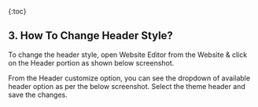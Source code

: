 {:toc}

## 3. How To Change Header Style?
To change the header style, open Website Editor from the Website & click on the Header portion as shown below screenshot.


From the Header customize option, you can see the dropdown of available header option as per the below screenshot. Select the theme header and save the changes.


